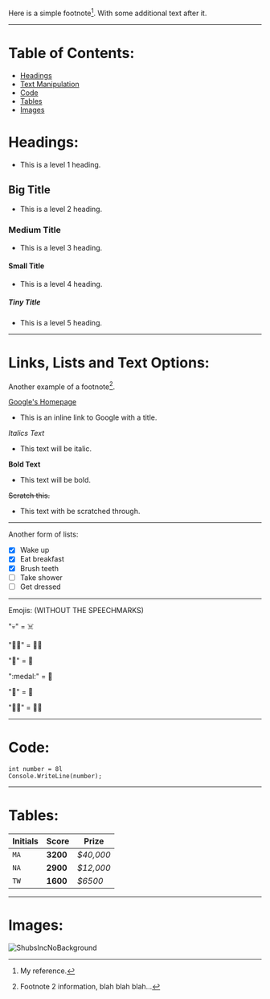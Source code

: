 Here is a simple footnote[^1]. With some additional text after it.

[^1]: My reference.
---
# Table of Contents:

- [Headings](#headings)
- [Text Manipulation](#text-options)
- [Code](#code)
- [Tables](#tables)
- [Images](#images)

# Headings:
+ This is a level 1 heading.

## Big Title
+ This is a level 2 heading.

### Medium Title
+ This is a level 3 heading.

#### Small Title
+ This is a level 4 heading.

##### Tiny Title
+ This is a level 5 heading.

---
Links, Lists and Text Options:
======

Another example of a footnote[^2]. 
[^2]: Footnote 2 information, blah blah blah...


[Google's Homepage](http://www.google.co.uk "This link takes user to the google homepage")

+ This is an inline link to Google with a title.

*Italics Text*

+ This text will be italic.

**Bold Text**

+ This text will be bold.

~~Scratch this.~~
+ This text with be scratched through.

---
Another form of lists:

- [x] Wake up
- [x] Eat breakfast
- [x] Brush teeth
- [ ] Take shower
- [ ] Get dressed

---
Emojis:
(WITHOUT THE SPEECHMARKS)


 ":skull:" = ☠️ 
 
":cook:" = 🧑‍🍳

":checkered_flag:" = 🏁

":medal:" = 🥇

":camel:" = 🐫

":mermaid:" = 🧜‍♀️
 
---
# Code:

```
int number = 8l
Console.WriteLine(number);
```
---
# Tables:

Initials | Score | Prize
--- | --- | ---
`MA` | **3200** | *$40,000*
`NA` | **2900** | *$12,000*
`TW` | **1600** | *$6500*

---
# Images:

![ShubsIncNoBackground](https://github.com/user-attachments/assets/a6914aad-e4e2-48ab-998e-15e066297c94 "Shubs Inc.")

